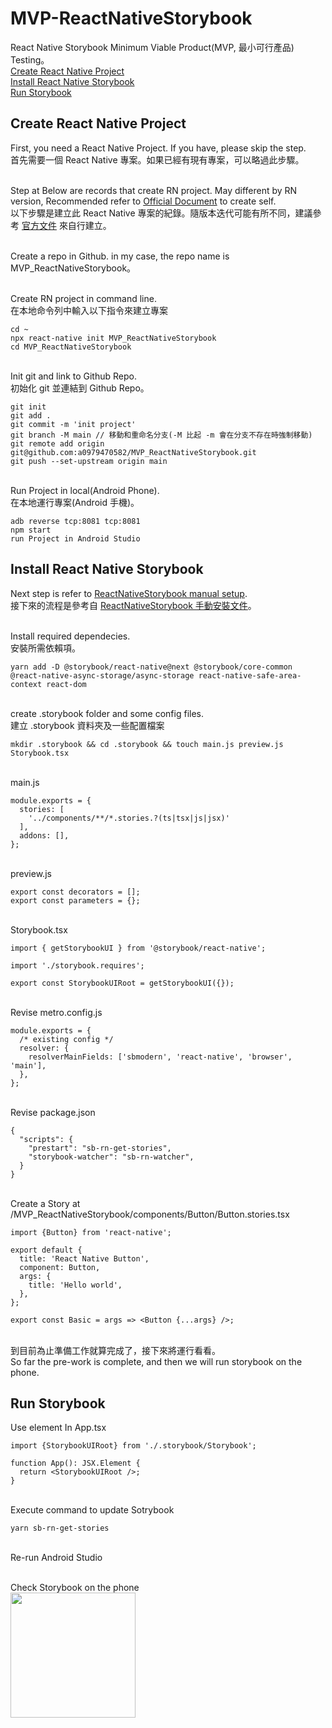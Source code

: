 # MVP-ReactNativeStorybook
React Native Storybook Minimum Viable Product(MVP, 最小可行產品) Testing。
<br>[Create React Native Project](#Create-React-Native-Project)
<br>[Install React Native Storybook](#Install-React-Native-Storybook)
<br>[Run Storybook](#Run-Storybook)

## Create React Native Project
First, you need a React Native Project. If you have, please skip the step.
<br>首先需要一個 React Native 專案。如果已經有現有專案，可以略過此步驟。

<br>Step at Below are records that create RN project. May different by RN version, Recommended refer to [Official Document](https://reactnative.dev/docs/environment-setup) to create self.
<br>以下步驟是建立此 React Native 專案的紀錄。隨版本迭代可能有所不同，建議參考 [官方文件](https://reactnative.dev/docs/environment-setup) 來自行建立。


<br>Create a repo in Github. in my case, the repo name is MVP_ReactNativeStorybook。

<br>Create RN project in command line. 
<br>在本地命令列中輸入以下指令來建立專案
```
cd ~
npx react-native init MVP_ReactNativeStorybook
cd MVP_ReactNativeStorybook
```

<br>Init git and link to Github Repo. 
<br>初始化 git 並連結到 Github Repo。
```
git init
git add .
git commit -m 'init project'
git branch -M main // 移動和重命名分支(-M 比起 -m 會在分支不存在時強制移動)
git remote add origin git@github.com:a0979470582/MVP_ReactNativeStorybook.git
git push --set-upstream origin main
```

<br>Run Project in local(Android Phone). 
<br>在本地運行專案(Android 手機)。
```
adb reverse tcp:8081 tcp:8081
npm start
run Project in Android Studio
```

## Install React Native Storybook
Next step is refer to [ReactNativeStorybook manual setup](https://github.com/storybookjs/react-native/blob/next-6.0/MANUAL_SETUP.md).
<br>接下來的流程是參考自 [ReactNativeStorybook 手動安裝文件](https://github.com/storybookjs/react-native/blob/next-6.0/MANUAL_SETUP.md)。

<br>Install required dependecies. 
<br>安裝所需依賴項。

```
yarn add -D @storybook/react-native@next @storybook/core-common @react-native-async-storage/async-storage react-native-safe-area-context react-dom
```

<br>create .storybook folder and some config files. 
<br>建立 .storybook 資料夾及一些配置檔案
```
mkdir .storybook && cd .storybook && touch main.js preview.js Storybook.tsx
```

<br>main.js
```
module.exports = {
  stories: [
    '../components/**/*.stories.?(ts|tsx|js|jsx)'
  ],
  addons: [],
};
```

<br>preview.js
```
export const decorators = [];
export const parameters = {};
```

<br>Storybook.tsx
```
import { getStorybookUI } from '@storybook/react-native';

import './storybook.requires';

export const StorybookUIRoot = getStorybookUI({});
```

<br>Revise metro.config.js
```
module.exports = {
  /* existing config */
  resolver: {
    resolverMainFields: ['sbmodern', 'react-native', 'browser', 'main'],
  },
};
```

<br>Revise package.json
```
{
  "scripts": {
    "prestart": "sb-rn-get-stories",
    "storybook-watcher": "sb-rn-watcher",
  }
}
```

<br>Create a Story at /MVP_ReactNativeStorybook/components/Button/Button.stories.tsx
```
import {Button} from 'react-native';

export default {
  title: 'React Native Button',
  component: Button,
  args: {
    title: 'Hello world',
  },
};

export const Basic = args => <Button {...args} />;
```

<br>到目前為止準備工作就算完成了，接下來將運行看看。
<br>So far the pre-work is complete, and then we will run storybook on the phone.


## Run Storybook
Use <StorybookUIRoot /> element In App.tsx
```
import {StorybookUIRoot} from './.storybook/Storybook';

function App(): JSX.Element {
  return <StorybookUIRoot />;
}
```

<br>Execute command to update Sotrybook
```
yarn sb-rn-get-stories
```

<br>Re-run Android Studio

<br>Check Storybook on the phone
<br><image src="https://user-images.githubusercontent.com/45554149/221398084-943c29d8-91dc-44a7-9808-86ea1ec39cb2.jpg" width="200px"/>


